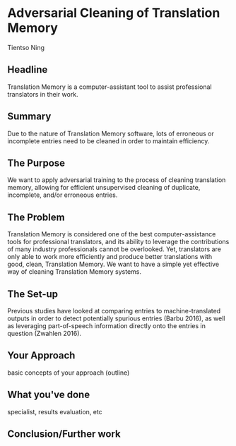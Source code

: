 # Adversarial Cleaning of Translation Memory
Tientso Ning

## Headline
Translation Memory is a computer-assistant tool to assist professional translators in their work.

## Summary
Due to the nature of Translation Memory software, lots of erroneous or incomplete entries need to be cleaned in order to maintain efficiency.

## The Purpose
We want to apply adversarial training to the process of cleaning translation memory, allowing for efficient unsupervised cleaning of duplicate, incomplete, and/or erroneous entries.

## The Problem
Translation Memory is considered one of the best computer-assistance tools for professional translators, and its ability to leverage the contributions of many industry professionals cannot be overlooked. Yet, translators are only able to work more efficiently and produce better translations with good, clean, Translation Memory. We want to have a simple yet effective way of cleaning Translation Memory systems.

## The Set-up
Previous studies have looked at comparing entries to machine-translated outputs in order to detect potentially spurious entries (Barbu 2016), as well as leveraging part-of-speech information directly onto the entries in question (Zwahlen 2016).


## Your Approach
basic concepts of your approach (outline)

## What you've done
specialist, results evaluation, etc

## Conclusion/Further work

